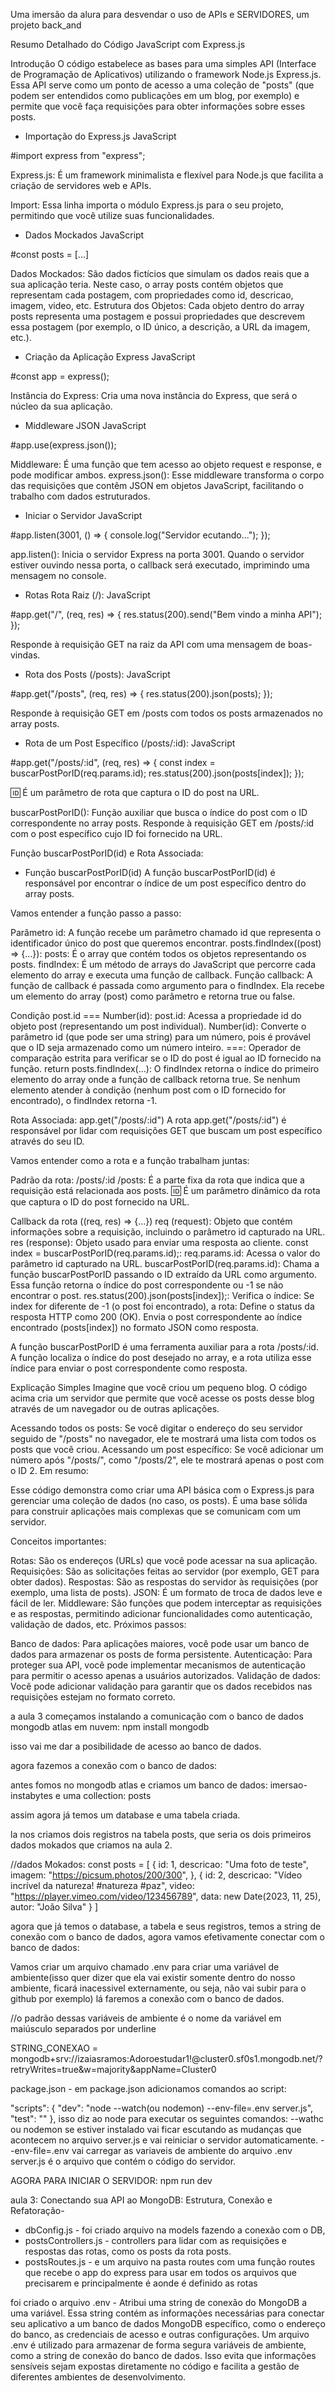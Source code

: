Uma imersão da alura para desvendar o uso de APIs e SERVIDORES, um projeto back_and

Resumo Detalhado do Código JavaScript com Express.js

Introdução
O código estabelece as bases para uma simples API (Interface de Programação de Aplicativos) utilizando o framework Node.js Express.js. Essa API serve como um ponto de acesso a uma coleção de "posts" (que podem ser entendidos como publicações em um blog, por exemplo) e permite que você faça requisições para obter informações sobre esses posts.

- Importação do Express.js
JavaScript

#import express from "express"; 


Express.js: É um framework minimalista e flexível para Node.js que facilita a criação de servidores web e APIs.

Import: Essa linha importa o módulo Express.js para o seu projeto, permitindo que você utilize suas funcionalidades.

- Dados Mockados
JavaScript

#const posts = [...]

Dados Mockados: São dados fictícios que simulam os dados reais que a sua aplicação teria. Neste caso, o array posts contém objetos que representam cada postagem, com propriedades como id, descricao, imagem, video, etc.
Estrutura dos Objetos: Cada objeto dentro do array posts representa uma postagem e possui propriedades que descrevem essa postagem (por exemplo, o ID único, a descrição, a URL da imagem, etc.).

- Criação da Aplicação Express
JavaScript

#const app = express();

Instância do Express: Cria uma nova instância do Express, que será o núcleo da sua aplicação.

- Middleware JSON
JavaScript

#app.use(express.json());

Middleware: É uma função que tem acesso ao objeto request e response, e pode modificar ambos.
express.json(): Esse middleware transforma o corpo das requisições que contêm JSON em objetos JavaScript, facilitando o trabalho com dados estruturados.

- Iniciar o Servidor
JavaScript

#app.listen(3001, () => {
    console.log("Servidor ecutando...");
 });


app.listen(): Inicia o servidor Express na porta 3001. Quando o servidor estiver ouvindo nessa porta, o callback será executado, imprimindo uma mensagem no console.

- Rotas
Rota Raiz (/):
JavaScript

#app.get("/", (req, res) =>  {
    res.status(200).send("Bem vindo a minha API");
});

Responde à requisição GET na raiz da API com uma mensagem de boas-vindas.

- Rota dos Posts (/posts):
JavaScript

#app.get("/posts", (req, res) => {
    res.status(200).json(posts);
});

Responde à requisição GET em /posts com todos os posts armazenados no array posts.

- Rota de um Post Específico (/posts/:id):
JavaScript

#app.get("/posts/:id", (req, res) => {
    const index = buscarPostPorID(req.params.id);
    res.status(200).json(posts[index]);
});

:id: É um parâmetro de rota que captura o ID do post na URL.

buscarPostPorID(): Função auxiliar que busca o índice do post com o ID correspondente no array posts.
Responde à requisição GET em /posts/:id com o post específico cujo ID foi fornecido na URL.

Função buscarPostPorID(id) e Rota Associada:

- Função buscarPostPorID(id)
A função buscarPostPorID(id) é responsável por encontrar o índice de um post específico dentro do array posts.

Vamos entender a função passo a passo:

Parâmetro id: A função recebe um parâmetro chamado id que representa o identificador único do post que queremos encontrar.
posts.findIndex((post) => {...}):
posts: É o array que contém todos os objetos representando os posts.
findIndex: É um método de arrays do JavaScript que percorre cada elemento do array e executa uma função de callback.
Função callback: A função de callback é passada como argumento para o findIndex. Ela recebe um elemento do array (post) como parâmetro e retorna true ou false.

Condição post.id === Number(id):
post.id: Acessa a propriedade id do objeto post (representando um post individual).
Number(id): Converte o parâmetro id (que pode ser uma string) para um número, pois é provável que o ID seja armazenado como um número inteiro.
===: Operador de comparação estrita para verificar se o ID do post é igual ao ID fornecido na função.
return posts.findIndex(...):
O findIndex retorna o índice do primeiro elemento do array onde a função de callback retorna true.
Se nenhum elemento atender à condição (nenhum post com o ID fornecido for encontrado), o findIndex retorna -1.

Rota Associada: app.get("/posts/:id")
A rota app.get("/posts/:id") é responsável por lidar com requisições GET que buscam um post específico através do seu ID.

Vamos entender como a rota e a função trabalham juntas:

Padrão da rota: /posts/:id
/posts: É a parte fixa da rota que indica que a requisição está relacionada aos posts.
:id: É um parâmetro dinâmico da rota que captura o ID do post fornecido na URL.

Callback da rota ((req, res) => {...})
req (request): Objeto que contém informações sobre a requisição, incluindo o parâmetro id capturado na URL.
res (response): Objeto usado para enviar uma resposta ao cliente.
const index = buscarPostPorID(req.params.id);:
req.params.id: Acessa o valor do parâmetro id capturado na URL.
buscarPostPorID(req.params.id): Chama a função buscarPostPorID passando o ID extraído da URL como argumento. Essa função retorna o índice do post correspondente ou -1 se não encontrar o post.
res.status(200).json(posts[index]);:
Verifica o índice:
Se index for diferente de -1 (o post foi encontrado), a rota:
Define o status da resposta HTTP como 200 (OK).
Envia o post correspondente ao índice encontrado (posts[index]) no formato JSON como resposta.

A função buscarPostPorID é uma ferramenta auxiliar para a rota /posts/:id. A função localiza o índice do post desejado no array, e a rota utiliza esse índice para enviar o post correspondente como resposta.

Explicação Simples
Imagine que você criou um pequeno blog. O código acima cria um servidor que permite que você acesse os posts desse blog através de um navegador ou de outras aplicações.

Acessando todos os posts: Se você digitar o endereço do seu servidor seguido de "/posts" no navegador, ele te mostrará uma lista com todos os posts que você criou.
Acessando um post específico: Se você adicionar um número após "/posts/", como "/posts/2", ele te mostrará apenas o post com o ID 2.
Em resumo:

Esse código demonstra como criar uma API básica com o Express.js para gerenciar uma coleção de dados (no caso, os posts). É uma base sólida para construir aplicações mais complexas que se comunicam com um servidor.

Conceitos importantes:

Rotas: São os endereços (URLs) que você pode acessar na sua aplicação.
Requisições: São as solicitações feitas ao servidor (por exemplo, GET para obter dados).
Respostas: São as respostas do servidor às requisições (por exemplo, uma lista de posts).
JSON: É um formato de troca de dados leve e fácil de ler.
Middleware: São funções que podem interceptar as requisições e as respostas, permitindo adicionar funcionalidades como autenticação, validação de dados, etc.
Próximos passos:

Banco de dados: Para aplicações maiores, você pode usar um banco de dados para armazenar os posts de forma persistente.
Autenticação: Para proteger sua API, você pode implementar mecanismos de autenticação para permitir o acesso apenas a usuários autorizados.
Validação de dados: Você pode adicionar validação para garantir que os dados recebidos nas requisições estejam no formato correto.

a aula 3 começamos instalando a comunicação com o banco de dados mongodb atlas em nuvem: npm install mongodb

isso vai me dar a posibilidade de acesso ao banco de dados.

agora fazemos a  conexão com o banco de dados:

antes fomos no mongodb atlas e criamos um banco de dados: 
imersao-instabytes e uma collection: posts

assim agora já temos um database e uma tabela criada.

la nos criamos dois registros na tabela posts, que seria os dois primeiros dados mokados que criamos na aula 2.

//dados Mokados:
const posts = [
    {
      id: 1, 
      descricao: "Uma foto de teste",
      imagem: "https://picsum.photos/200/300",
    },
    {
      id: 2, 
      descricao: "Vídeo incrível da natureza!  #natureza #paz",
      video: "https://player.vimeo.com/video/123456789",
      data: new Date(2023, 11, 25),
      autor: "João Silva"
    }
]

agora que já temos o database, a tabela e seus registros, temos a string de conexão com o banco de dados, agora vamos efetivamente conectar com o banco de dados:

Vamos criar um arquivo chamado .env para criar uma variável de ambiente(isso quer dizer que ela vai existir somente dentro do nosso ambiente, ficará inacessivel externamente, ou seja, não vai subir para o github por exemplo) lá faremos a conexão com o banco de dados.

//o padrão dessas variáveis de ambiente é o nome da variável em maiúsculo separados por underline

STRING_CONEXAO = mongodb+srv://izaiasramos:Adoroestudar1!@cluster0.sf0s1.mongodb.net/?retryWrites=true&w=majority&appName=Cluster0


package.json - em package.json adicionamos comandos ao script:

  "scripts": {
    "dev": "node --watch(ou nodemon) --env-file=.env server.js",
    "test": ""
  },
  isso diz ao node para executar os seguintes comandos:
   --wathc ou nodemon se estiver instalado vai ficar escutando as mudanças que acontecem no arquivo server.js e vai reiniciar o servidor automaticamente.
   --env-file=.env vai carregar as variaveis de ambiente do arquivo .env
   server.js é o arquivo que contém o código do servidor.

AGORA PARA INICIAR O SERVIDOR: npm run dev

aula 3: Conectando sua API ao MongoDB: Estrutura, Conexão e Refatoração-

- dbConfig.js - foi criado arquivo na models fazendo a conexão com o DB,
- postsControllers.js - controllers para lidar com as requisições e respostas das rotas, como os posts da rota posts.
- postsRoutes.js - e um arquivo na pasta routes com uma função routes que recebe o app do express para usar em todos os arquivos que precisarem e principalmente é aonde é definido as rotas

foi criado o arquivo .env - Atribui uma string de conexão do MongoDB a uma variável. Essa string contém as informações necessárias para conectar seu aplicativo a um banco de dados MongoDB específico, como o endereço do banco, as credenciais de acesso e outras configurações.
 Um arquivo .env é utilizado para armazenar de forma segura variáveis de ambiente, como a string de conexão do banco de dados. Isso evita que informações sensíveis sejam expostas diretamente no código e facilita a gestão de diferentes ambientes de desenvolvimento.
